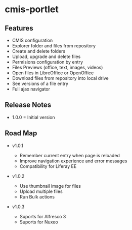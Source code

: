 # cmis-portlet

## Features

* CMIS configuration
* Explorer folder and files from repository
* Create and delete folders
* Upload, upgrade and delete files
* Permisions configuration by entry
* Files Previews (office, text, images, videos)
* Open files in LibreOffice or OpenOffice
* Download files from repository into local drive
* See versions of a file entry
* Full ajax navigator

##  Release Notes

* 1.0.0 = Initial version

## Road Map 

* v1.0.1
  - Remember current entry when page is reloaded
  - Improve navigation experience and error messages
  - Compatibility for Liferay EE

* v1.0.2
  - Use thumbnail image for files
  - Upload multiple files
  - Run Bulk actions

* v1.0.3
  - Suports for Alfresco 3
  - Suports for Nuxeo
